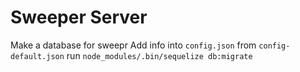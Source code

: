 # Sweeper Server

Make a database for sweepr
Add info into `config.json` from `config-default.json`
run `node_modules/.bin/sequelize db:migrate`
